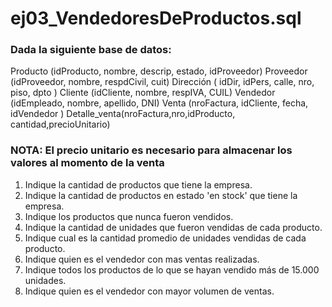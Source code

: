 # ej03_VendedoresDeProductos.sql

### Dada la siguiente base de datos:

Producto (idProducto, nombre, descrip, estado, idProveedor)
Proveedor (idProveedor, nombre, respdCivil, cuit)
Dirección ( idDir, idPers, calle, nro, piso, dpto )
Cliente (idCliente, nombre, respIVA, CUIL)
Vendedor (idEmpleado, nombre, apellido, DNI)
Venta (nroFactura, idCliente, fecha, idVendedor )
Detalle_venta(nroFactura,nro,idProducto, cantidad,precioUnitario)

### NOTA: El precio unitario es necesario para almacenar los valores al momento de la venta

1. Indique la cantidad de productos que tiene la empresa.
2. Indique la cantidad de productos en estado 'en stock' que tiene la empresa.
3. Indique los productos que nunca fueron vendidos.
4. Indique la cantidad de unidades que fueron vendidas de cada producto.
5. Indique cual es la cantidad promedio de unidades vendidas de cada producto.
6. Indique quien es el vendedor con mas ventas realizadas.
7. Indique todos los productos de lo que se hayan vendido más de 15.000 unidades.
8. Indique quien es el vendedor con mayor volumen de ventas.

